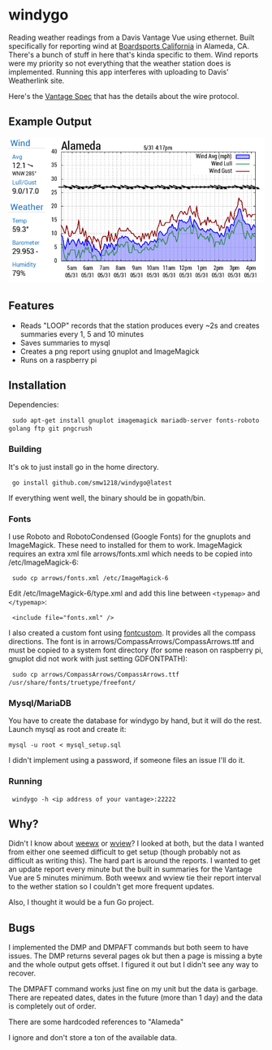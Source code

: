 # windygo
Reading weather readings from a Davis Vantage Vue using ethernet.  Built specifically for reporting wind at [Boardsports California](http://boardsportscalifornia.com/weather1/alameda-weather) in Alameda, CA.
There's a bunch of stuff in here that's kinda specific to them.  Wind reports were my priority so not everything that the weather station does is implemented.  Running this app interferes with uploading to Davis' Weatherlink site.

Here's the [Vantage Spec](http://www.davisnet.com/support/weather/download/VantageSerialProtocolDocs_v261.pdf) that has the details about the wire protocol.

## Example Output
![Wind Graph](./example.png?raw=true)

## Features

- Reads "LOOP" records that the station produces every ~2s and creates summaries every 1, 5 and 10 minutes
- Saves summaries to mysql
- Creates a png report using gnuplot and ImageMagick
- Runs on a raspberry pi

## Installation
Dependencies: 

     sudo apt-get install gnuplot imagemagick mariadb-server fonts-roboto golang ftp git pngcrush

### Building
It's ok to just install go in the home directory.
  
     go install github.com/smw1218/windygo@latest

If everything went well, the binary should be in gopath/bin.

### Fonts

I use Roboto and RobotoCondensed (Google Fonts) for the gnuplots and ImageMagick.  These need to installed for them to work. ImageMagick requires an extra xml file arrows/fonts.xml which needs to be copied into /etc/ImageMagick-6:

     sudo cp arrows/fonts.xml /etc/ImageMagick-6
  
Edit /etc/ImageMagick-6/type.xml and add this line between `<typemap>` and `</typemap>`:

     <include file="fonts.xml" />

I also created a custom font using [fontcustom](http://fontcustom.com/). It provides all the compass directions.  The font is in arrows/CompassArrows/CompassArrows.ttf and must be copied to a system font directory (for some reason on raspberry pi, gnuplot did not work with just setting GDFONTPATH):

     sudo cp arrows/CompassArrows/CompassArrows.ttf /usr/share/fonts/truetype/freefont/

### Mysql/MariaDB
You have to create the database for windygo by hand, but it will do the rest. Launch mysql as root and create it:

    mysql -u root < mysql_setup.sql

I didn't implement using a password, if someone files an issue I'll do it.

### Running

     windygo -h <ip address of your vantage>:22222

## Why?
Didn't I know about [weewx](http://www.weewx.com/) or [wview](http://www.wviewweather.com/)?  I looked at both, but the data I wanted from either one seemed difficult to get setup (though probably not as difficult as writing this).  The hard part is around the reports.  I wanted to get an update report every minute but the built in summaries for the Vantage Vue are 5 minutes minimum.  Both weewx and wview tie their report interval to the wether station so I couldn't get more frequent updates.  

Also, I thought it would be a fun Go project.

## Bugs
I implemented the DMP and DMPAFT commands but both seem to have issues. The DMP returns several pages ok but then a page is missing a byte and the whole output gets offset.  I figured it out but I didn't see any way to recover.

The DMPAFT command works just fine on my unit but the data is garbage.  There are repeated dates, dates in the future (more than 1 day) and the data is completely out of order.

There are some hardcoded references to "Alameda"

I ignore and don't store a ton of the available data.
